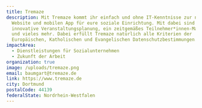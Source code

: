 ```yaml
---
title: Tremaze
description: Mit Tremaze kommt ihr einfach und ohne IT-Kenntnisse zur neuen
  Website und mobilen App für eure soziale Einrichtung. Mit dabei sind eine
  innovative Veranstaltungsplanung, ein zeitgemäßes Teilnehmer*innen-Management
  und vieles mehr. Dabei erfüllt Tremaze natürlich alle Kriterien der
  Europäischen, Katholischen und Evangelischen Datenschutzbestimmungen.
impactArea:
  - Dienstleistungen für Sozialunternehmen
  - Zukunft der Arbeit
organization: true
image: /uploads/tremaze.png
email: baumgart@tremaze.de
link: https://www.tremaze.de
city: Dortmund
postalCode: 44139
federalState: Nordrhein-Westfalen
---
```

